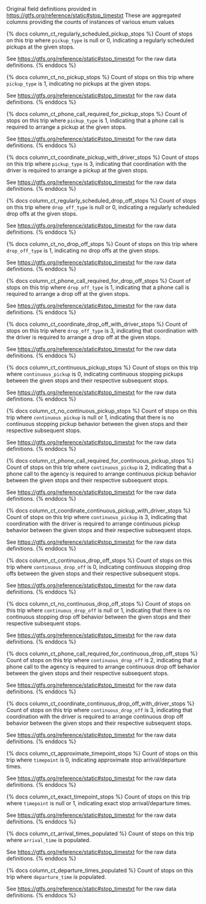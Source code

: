 Original field definitions provided in https://gtfs.org/reference/static#stop_timestxt
These are aggregated columns providing the counts of instances of various enum values

{% docs column_ct_regularly_scheduled_pickup_stops %}
Count of stops on this trip where `pickup_type` is null or 0, indicating a regularly scheduled pickups at the given stops.

See https://gtfs.org/reference/static#stop_timestxt for the raw data definitions.
{% enddocs %}

{% docs column_ct_no_pickup_stops %}
Count of stops on this trip where `pickup_type` is 1, indicating no pickups at the given stops.

See https://gtfs.org/reference/static#stop_timestxt for the raw data definitions.
{% enddocs %}

{% docs column_ct_phone_call_required_for_pickup_stops %}
Count of stops on this trip where `pickup_type` is 1, indicating that a phone call is required to arrange
a pickup at the given stops.

See https://gtfs.org/reference/static#stop_timestxt for the raw data definitions.
{% enddocs %}

{% docs column_ct_coordinate_pickup_with_driver_stops %}
Count of stops on this trip where `pickup_type` is 3, indicating that coordination with the driver is required to arrange a pickup at the given stops.

See https://gtfs.org/reference/static#stop_timestxt for the raw data definitions.
{% enddocs %}

{% docs column_ct_regularly_scheduled_drop_off_stops %}
Count of stops on this trip where `drop_off_type` is null or 0, indicating a regularly scheduled drop offs at the given stops.

See https://gtfs.org/reference/static#stop_timestxt for the raw data definitions.
{% enddocs %}

{% docs column_ct_no_drop_off_stops %}
Count of stops on this trip where `drop_off_type` is 1, indicating no drop offs at the given stops.

See https://gtfs.org/reference/static#stop_timestxt for the raw data definitions.
{% enddocs %}

{% docs column_ct_phone_call_required_for_drop_off_stops %}
Count of stops on this trip where `drop_off_type` is 1, indicating that a phone call is required to arrange
a drop off at the given stops.

See https://gtfs.org/reference/static#stop_timestxt for the raw data definitions.
{% enddocs %}

{% docs column_ct_coordinate_drop_off_with_driver_stops %}
Count of stops on this trip where `drop_off_type` is 3, indicating that coordination with the driver is required to arrange a drop off at the given stops.

See https://gtfs.org/reference/static#stop_timestxt for the raw data definitions.
{% enddocs %}

{% docs column_ct_continuous_pickup_stops %}
Count of stops on this trip where `continuous_pickup` is 0, indicating continuous stopping pickups between the given stops and their respective subsequent stops.

See https://gtfs.org/reference/static#stop_timestxt for the raw data definitions.
{% enddocs %}

{% docs column_ct_no_continuous_pickup_stops %}
Count of stops on this trip where `continuous_pickup` is null or 1, indicating that there is no continuous stopping pickup behavior between the given stops and their respective subsequent stops.

See https://gtfs.org/reference/static#stop_timestxt for the raw data definitions.
{% enddocs %}

{% docs column_ct_phone_call_required_for_continuous_pickup_stops %}
Count of stops on this trip where `continuous_pickup` is 2, indicating that a phone call to the agency is required to arrange continuous pickup behavior between the given stops and their respective subsequent stops.

See https://gtfs.org/reference/static#stop_timestxt for the raw data definitions.
{% enddocs %}

{% docs column_ct_coordinate_continuous_pickup_with_driver_stops %}
Count of stops on this trip where `continuous_pickup` is 3, indicating that coordination with the driver is required to arrange continuous pickup behavior between the given stops and their respective subsequent stops.

See https://gtfs.org/reference/static#stop_timestxt for the raw data definitions.
{% enddocs %}

{% docs column_ct_continuous_drop_off_stops %}
Count of stops on this trip where `continuous_drop_off` is 0, indicating continuous stopping drop offs between the given stops and their respective subsequent stops.

See https://gtfs.org/reference/static#stop_timestxt for the raw data definitions.
{% enddocs %}

{% docs column_ct_no_continuous_drop_off_stops %}
Count of stops on this trip where `continuous_drop_off` is null or 1, indicating that there is no continuous stopping drop off behavior between the given stops and their respective subsequent stops.

See https://gtfs.org/reference/static#stop_timestxt for the raw data definitions.
{% enddocs %}

{% docs column_ct_phone_call_required_for_continuous_drop_off_stops %}
Count of stops on this trip where `continuous_drop_off` is 2, indicating that a phone call to the agency is required to arrange continuous drop off behavior between the given stops and their respective subsequent stops.

See https://gtfs.org/reference/static#stop_timestxt for the raw data definitions.
{% enddocs %}

{% docs column_ct_coordinate_continuous_drop_off_with_driver_stops %}
Count of stops on this trip where `continuous_drop_off` is 3, indicating that coordination with the driver is required to arrange continuous drop off behavior between the given stops and their respective subsequent stops.

See https://gtfs.org/reference/static#stop_timestxt for the raw data definitions.
{% enddocs %}

{% docs column_ct_approximate_timepoint_stops %}
Count of stops on this trip where `timepoint` is 0, indicating approximate stop arrival/departure times.

See https://gtfs.org/reference/static#stop_timestxt for the raw data definitions.
{% enddocs %}

{% docs column_ct_exact_timepoint_stops %}
Count of stops on this trip where `timepoint` is null or 1, indicating exact stop arrival/departure times.

See https://gtfs.org/reference/static#stop_timestxt for the raw data definitions.
{% enddocs %}

{% docs column_ct_arrival_times_populated %}
Count of stops on this trip where `arrival_time` is populated.

See https://gtfs.org/reference/static#stop_timestxt for the raw data definitions.
{% enddocs %}

{% docs column_ct_departure_times_populated %}
Count of stops on this trip where `departure_time` is populated.

See https://gtfs.org/reference/static#stop_timestxt for the raw data definitions.
{% enddocs %}
